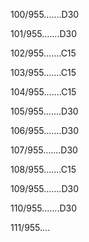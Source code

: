100/955.......D30 


101/955.......D30 


102/955.......C15 


103/955.......C15 


104/955.......C15 


105/955.......D30 


106/955.......D30 


107/955.......D30 


108/955.......C15 


109/955.......D30 


110/955.......D30 


111/955.... 

